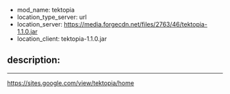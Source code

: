 - mod_name: tektopia
- location_type_server: url
- location_server: https://media.forgecdn.net/files/2763/46/tektopia-1.1.0.jar
- location_client: tektopia-1.1.0.jar

description:
---
---
https://sites.google.com/view/tektopia/home